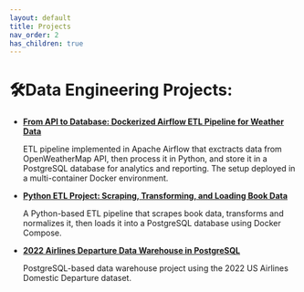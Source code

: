 ```yaml
---
layout: default
title: Projects
nav_order: 2
has_children: true
---
```


# 🛠️Data Engineering Projects:

- [**From API to Database: Dockerized Airflow ETL Pipeline for Weather Data**](de_projects/airflow-weather-data-pipeline.md)

  ETL pipeline implemented in Apache Airflow that exctracts data from OpenWeatherMap API, then process it in Python, and store it in a PostgreSQL database for analytics and reporting.
  The setup deployed in a multi-container Docker environment.
  
- [**Python ETL Project: Scraping, Transforming, and Loading Book Data**](https://github.com/danielv089/bookstore-etl-pipeline-project)

   A Python-based ETL pipeline that scrapes book data, transforms and normalizes it, then loads it into a PostgreSQL database using Docker Compose.
  
- [**2022 Airlines Departure Data Warehouse in PostgreSQL**](https://github.com/danielv089/airlines-data-warehouse-pg)

  PostgreSQL-based data warehouse project using the 2022 US Airlines Domestic Departure dataset.